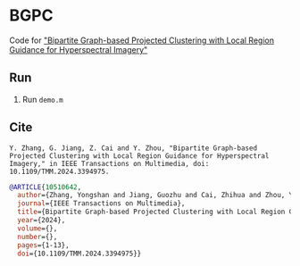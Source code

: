 # BGPC

Code for ["Bipartite Graph-based Projected Clustering with Local Region Guidance for Hyperspectral Imagery"](https://doi.org/10.1109/TMM.2024.3394975)

## Run

1. Run `demo.m`

## Cite

```
Y. Zhang, G. Jiang, Z. Cai and Y. Zhou, "Bipartite Graph-based Projected Clustering with Local Region Guidance for Hyperspectral Imagery," in IEEE Transactions on Multimedia, doi: 10.1109/TMM.2024.3394975.
```

```bib
@ARTICLE{10510642,
  author={Zhang, Yongshan and Jiang, Guozhu and Cai, Zhihua and Zhou, Yicong},
  journal={IEEE Transactions on Multimedia}, 
  title={Bipartite Graph-based Projected Clustering with Local Region Guidance for Hyperspectral Imagery}, 
  year={2024},
  volume={},
  number={},
  pages={1-13},
  doi={10.1109/TMM.2024.3394975}}
```

